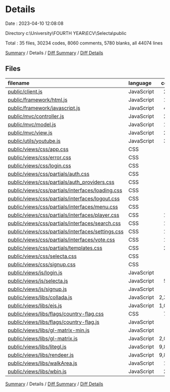 # Details

Date : 2023-04-10 12:08:08

Directory c:\\University\\FOURTH YEAR\\ECV\\Selecta\\public

Total : 35 files,  30234 codes, 8060 comments, 5780 blanks, all 44074 lines

[Summary](results.md) / Details / [Diff Summary](diff.md) / [Diff Details](diff-details.md)

## Files
| filename | language | code | comment | blank | total |
| :--- | :--- | ---: | ---: | ---: | ---: |
| [public/client.js](/public/client.js) | JavaScript | 214 | 73 | 58 | 345 |
| [public/framework/html.js](/public/framework/html.js) | JavaScript | 162 | 115 | 48 | 325 |
| [public/framework/javascript.js](/public/framework/javascript.js) | JavaScript | 409 | 67 | 122 | 598 |
| [public/mvc/controller.js](/public/mvc/controller.js) | JavaScript | 296 | 70 | 81 | 447 |
| [public/mvc/model.js](/public/mvc/model.js) | JavaScript | 164 | 47 | 51 | 262 |
| [public/mvc/view.js](/public/mvc/view.js) | JavaScript | 217 | 72 | 77 | 366 |
| [public/utils/youtube.js](/public/utils/youtube.js) | JavaScript | 317 | 41 | 47 | 405 |
| [public/views/css/app.css](/public/views/css/app.css) | CSS | 52 | 4 | 10 | 66 |
| [public/views/css/error.css](/public/views/css/error.css) | CSS | 53 | 0 | 8 | 61 |
| [public/views/css/login.css](/public/views/css/login.css) | CSS | 40 | 1 | 5 | 46 |
| [public/views/css/partials/auth.css](/public/views/css/partials/auth.css) | CSS | 87 | 3 | 12 | 102 |
| [public/views/css/partials/auth_providers.css](/public/views/css/partials/auth_providers.css) | CSS | 52 | 1 | 9 | 62 |
| [public/views/css/partials/interfaces/loading.css](/public/views/css/partials/interfaces/loading.css) | CSS | 46 | 1 | 6 | 53 |
| [public/views/css/partials/interfaces/logout.css](/public/views/css/partials/interfaces/logout.css) | CSS | 30 | 1 | 3 | 34 |
| [public/views/css/partials/interfaces/menu.css](/public/views/css/partials/interfaces/menu.css) | CSS | 31 | 1 | 5 | 37 |
| [public/views/css/partials/interfaces/player.css](/public/views/css/partials/interfaces/player.css) | CSS | 174 | 4 | 27 | 205 |
| [public/views/css/partials/interfaces/search.css](/public/views/css/partials/interfaces/search.css) | CSS | 145 | 1 | 19 | 165 |
| [public/views/css/partials/interfaces/settings.css](/public/views/css/partials/interfaces/settings.css) | CSS | 153 | 6 | 25 | 184 |
| [public/views/css/partials/interfaces/vote.css](/public/views/css/partials/interfaces/vote.css) | CSS | 145 | 1 | 19 | 165 |
| [public/views/css/partials/templates.css](/public/views/css/partials/templates.css) | CSS | 273 | 9 | 57 | 339 |
| [public/views/css/selecta.css](/public/views/css/selecta.css) | CSS | 89 | 4 | 12 | 105 |
| [public/views/css/signup.css](/public/views/css/signup.css) | CSS | 40 | 1 | 5 | 46 |
| [public/views/js/login.js](/public/views/js/login.js) | JavaScript | 15 | 2 | 5 | 22 |
| [public/views/js/selecta.js](/public/views/js/selecta.js) | JavaScript | 515 | 174 | 166 | 855 |
| [public/views/js/signup.js](/public/views/js/signup.js) | JavaScript | 17 | 2 | 5 | 24 |
| [public/views/libs/collada.js](/public/views/libs/collada.js) | JavaScript | 2,387 | 259 | 466 | 3,112 |
| [public/views/libs/ejs.js](/public/views/libs/ejs.js) | JavaScript | 1,052 | 499 | 170 | 1,721 |
| [public/views/libs/flags/country-flag.css](/public/views/libs/flags/country-flag.css) | CSS | 725 | 3 | 241 | 969 |
| [public/views/libs/flags/country-flag.js](/public/views/libs/flags/country-flag.js) | JavaScript | 88 | 74 | 22 | 184 |
| [public/views/libs/gl-matrix-min.js](/public/views/libs/gl-matrix-min.js) | JavaScript | 1 | 27 | 0 | 28 |
| [public/views/libs/gl-matrix.js](/public/views/libs/gl-matrix.js) | JavaScript | 2,079 | 1,819 | 418 | 4,316 |
| [public/views/libs/litegl.js](/public/views/libs/litegl.js) | JavaScript | 9,863 | 2,997 | 1,792 | 14,652 |
| [public/views/libs/rendeer.js](/public/views/libs/rendeer.js) | JavaScript | 9,877 | 1,540 | 1,700 | 13,117 |
| [public/views/libs/walkArea.js](/public/views/libs/walkArea.js) | JavaScript | 129 | 6 | 22 | 157 |
| [public/views/libs/wbin.js](/public/views/libs/wbin.js) | JavaScript | 297 | 135 | 67 | 499 |

[Summary](results.md) / Details / [Diff Summary](diff.md) / [Diff Details](diff-details.md)